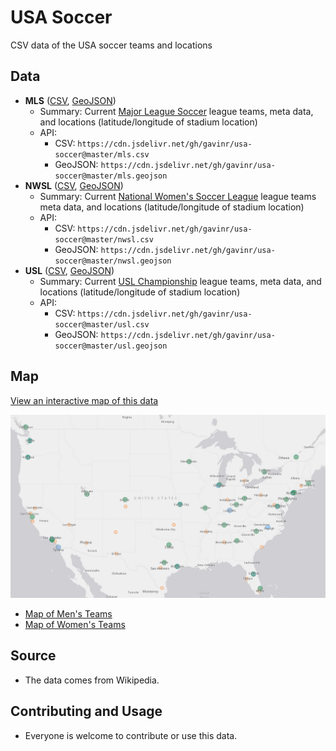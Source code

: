 # USA Soccer
CSV data of the USA soccer teams and locations

## Data

* **MLS** ([CSV](https://github.com/gavinr/usa-soccer/blob/master/mls.csv), [GeoJSON](https://github.com/gavinr/usa-soccer/blob/master/mls.geojson))
  * Summary: Current [Major League Soccer](https://en.wikipedia.org/wiki/Major_League_Soccer#Teams) league teams, meta data, and locations (latitude/longitude of stadium location)
  * API:
    * CSV: `https://cdn.jsdelivr.net/gh/gavinr/usa-soccer@master/mls.csv`
    * GeoJSON: `https://cdn.jsdelivr.net/gh/gavinr/usa-soccer@master/mls.geojson`
* **NWSL** ([CSV](https://github.com/gavinr/usa-soccer/blob/master/nwsl.csv), [GeoJSON](https://github.com/gavinr/usa-soccer/blob/master/nwsl.geojson))
  * Summary: Current [National Women's Soccer League](https://en.wikipedia.org/wiki/National_Women%27s_Soccer_League#Teams) league teams meta data, and locations (latitude/longitude of stadium location)
  * API:
    * CSV: `https://cdn.jsdelivr.net/gh/gavinr/usa-soccer@master/nwsl.csv`
    * GeoJSON: `https://cdn.jsdelivr.net/gh/gavinr/usa-soccer@master/nwsl.geojson`
* **USL** ([CSV](https://github.com/gavinr/usa-soccer/blob/master/usl.csv), [GeoJSON](https://github.com/gavinr/usa-soccer/blob/master/usl.geojson))
  * Summary: Current [USL Championship](https://en.wikipedia.org/wiki/USL_Championship#Clubs) league teams, meta data, and locations (latitude/longitude of stadium location)
  * API:
    * CSV: `https://cdn.jsdelivr.net/gh/gavinr/usa-soccer@master/usl.csv`
    * GeoJSON: `https://cdn.jsdelivr.net/gh/gavinr/usa-soccer@master/usl.geojson`

## Map

[View an interactive map of this data](https://www.arcgis.com/apps/mapviewer/index.html?webmap=374c22bdb75b46fe9cfac4326fb78ca5)

[![screenshot](https://github.com/gavinr/usa-soccer/raw/master/map.png)](https://www.arcgis.com/apps/mapviewer/index.html?webmap=374c22bdb75b46fe9cfac4326fb78ca5)

- [Map of Men's Teams](https://www.arcgis.com/apps/mapviewer/index.html?webmap=52475e6edb18471780858627b40460c2)
- [Map of Women's Teams](https://www.arcgis.com/apps/mapviewer/index.html?webmap=6f9207d722fe4ff792fb4eca9b3eff7f)

## Source

 * The data comes from Wikipedia.

## Contributing and Usage

 * Everyone is welcome to contribute or use this data.
